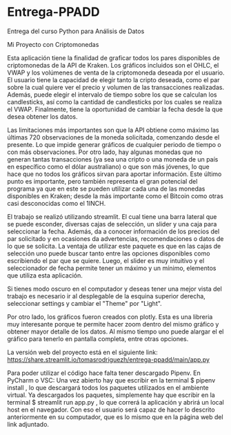 # Entrega-PPADD
Entrega del curso Python para Análisis de Datos

Mi Proyecto con Criptomonedas

Esta aplicación tiene la finalidad de graficar todos los pares disponibles de criptomonedas de la API de Kraken. 
Los gráficos incluidos son el OHLC, el VWAP y los volúmenes de venta de la criptomoneda deseada por el usuario. 
El usuario tiene la capacidad de elegir tanto la cripto deseada, como el par sobre la cual quiere ver el precio y volumen de las transacciones realizadas. 
Además, puede elegir el intervalo de tiempo sobre los que se calculan los candlesticks, así como la cantidad de candlesticks por los cuales se realiza el VWAP. 
Finalmente, tiene la oportunidad de cambiar la fecha desde la que desea obtener los datos.

Las limitaciones más importantes son que la API obtiene como máximo las últimas 720 observaciones de la moneda solicitada, comenzando desde el presente. 
Lo que impide generar gráficos de cualquier periodo de tiempo o con más observaciones. 
Por otro lado, hay algunas monedas que no generan tantas transacciones (ya sea una cripto o una moneda de un país en específico como el dólar australiano) 
o que son más jóvenes, lo que hace que no todos los gráficos sirvan para aportar información. 
Este último punto es importante, pero también representa el gran potencial del programa ya que en este se pueden utilizar cada una de las monedas disponibles
en Kraken; desde la más importante como el Bitcoin como otras casi desconocidas como el 1INCH. 

El trabajo se realizó utilizando streamlit. 
El cual tiene una barra lateral que se puede esconder, diversas cajas de selección, un slider y una caja para seleccionar la fecha. 
Además, da a conocer información de los precios del par solicitado y en ocasiones da advertencias, recomendaciones o datos de lo que se solicita.
La ventaja de utilizar este paquete es que en las cajas de selección uno puede buscar tanto entre las opciones disponibles como escribiendo el par que se quiere.
Luego, el slider es muy intuitivo y el seleccionador de fecha permite tener un máximo y un mínimo, elementos que utiliza esta aplicación.

Si tienes modo oscuro en el computador y deseas tener una mejor vista del trabajo es necesario ir al desplegable de la esquina superior derecha,
seleccionar settings y cambiar el "Theme" por "Light".

Por otro lado, los gráficos fueron creados con plotly.
Esta es una libreria muy interesante porque te permite hacer zoom dentro del mismo gráfico y obtener mayor detalle de los datos.
Al mismo tiempo uno puede alargar el el gráfico para tenerlo en pantalla completa, entre otras opciones.

La versión web del proyecto está en el siguiente link: https://share.streamlit.io/tomasrodriguezh/entrega-ppadd/main/app.py 

Para poder utilizar el código hace falta tener descargado Pipenv. 
En PyCharm o VSC: Una vez abierto hay que escribir en la terminal $ pipenv install , 
lo que descargará todos los paquetes utilizados en el ambiente virtual. 
Ya descargados los paquetes, simplemente hay que escribir en la terminal $ streamlit run app.py , 
lo que correrá la aplicación y abrirá un local host en el navegador. 
Con eso el usuario será capaz de hacer lo descrito anteriormente en su computador, que es lo mismo que en la página web del link adjuntado. 
